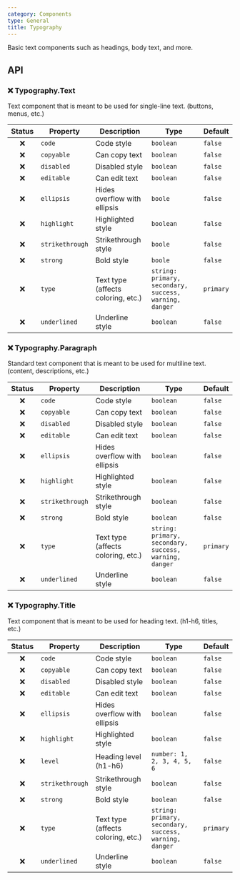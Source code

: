 ```yaml
---
category: Components
type: General
title: Typography
---
```


Basic text components such as headings, body text, and more.

## API

### ❌ Typography.Text

Text component that is meant to be used for single-line text. (buttons, menus, etc.)

| Status | Property        | Description                        | Type                                                   | Default   |
| :----: | --------------- | ---------------------------------- | ------------------------------------------------------ | --------- |
|   ❌   | `code`          | Code style                         | `boolean`                                              | `false`   | 0.0.1 |
|   ❌   | `copyable`      | Can copy text                      | `boolean`                                              | `false`   |
|   ❌   | `disabled`      | Disabled style                     | `boolean`                                              | `false`   |
|   ❌   | `editable`      | Can edit text                      | `boolean`                                              | `false`   |
|   ❌   | `ellipsis`      | Hides overflow with ellipsis       | `boole`                                                | `false`   |
|   ❌   | `highlight`     | Highlighted style                  | `boolean`                                              | `false`   |
|   ❌   | `strikethrough` | Strikethrough style                | `boole`                                                | `false`   |
|   ❌   | `strong`        | Bold style                         | `boole`                                                | `false`   |
|   ❌   | `type`          | Text type (affects coloring, etc.) | `string: primary, secondary, success, warning, danger` | `primary` |
|   ❌   | `underlined`    | Underline style                    | `boolean`                                              | `false`   |

### ❌ Typography.Paragraph

Standard text component that is meant to be used for multiline text. (content, descriptions, etc.)

| Status | Property        | Description                        | Type                                                   | Default   |
| :----: | --------------- | ---------------------------------- | ------------------------------------------------------ | --------- |
|   ❌   | `code`          | Code style                         | `boolean`                                              | `false`   |
|   ❌   | `copyable`      | Can copy text                      | `boolean`                                              | `false`   |
|   ❌   | `disabled`      | Disabled style                     | `boolean`                                              | `false`   |
|   ❌   | `editable`      | Can edit text                      | `boolean`                                              | `false`   |
|   ❌   | `ellipsis`      | Hides overflow with ellipsis       | `boolean`                                              | `false`   |
|   ❌   | `highlight`     | Highlighted style                  | `boolean`                                              | `false`   |
|   ❌   | `strikethrough` | Strikethrough style                | `boolean`                                              | `false`   |
|   ❌   | `strong`        | Bold style                         | `boolean`                                              | `false`   |
|   ❌   | `type`          | Text type (affects coloring, etc.) | `string: primary, secondary, success, warning, danger` | `primary` |
|   ❌   | `underlined`    | Underline style                    | `boolean`                                              | `false`   |

### ❌ Typography.Title

Text component that is meant to be used for heading text. (h1-h6, titles, etc.)

| Status | Property        | Description                        | Type                                                   | Default   |
| :----: | --------------- | ---------------------------------- | ------------------------------------------------------ | --------- |
|   ❌   | `code`          | Code style                         | `boolean`                                              | `false`   |
|   ❌   | `copyable`      | Can copy text                      | `boolean`                                              | `false`   |
|   ❌   | `disabled`      | Disabled style                     | `boolean`                                              | `false`   |
|   ❌   | `editable`      | Can edit text                      | `boolean`                                              | `false`   |
|   ❌   | `ellipsis`      | Hides overflow with ellipsis       | `boolean`                                              | `false`   |
|   ❌   | `highlight`     | Highlighted style                  | `boolean`                                              | `false`   |
|   ❌   | `level`         | Heading level (h1-h6)              | `number: 1, 2, 3, 4, 5, 6`                             | `false`   |
|   ❌   | `strikethrough` | Strikethrough style                | `boolean`                                              | `false`   |
|   ❌   | `strong`        | Bold style                         | `boolean`                                              | `false`   |
|   ❌   | `type`          | Text type (affects coloring, etc.) | `string: primary, secondary, success, warning, danger` | `primary` |
|   ❌   | `underlined`    | Underline style                    | `boolean`                                              | `false`   |
